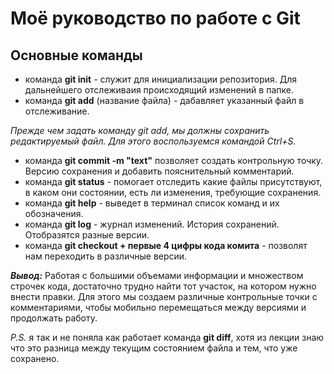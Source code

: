 # Моё руководство по работе с Git
## Основные команды
 * команда __git init__ - служит для инициализации репозитория. Для дальнейшего отслеживаия происходящий изменений в папке.
 * команда __git add__ (название файла) - дабавляет указанный файл в отслеживание.
 
 *Прежде чем задать команду git add, мы должны сохранить редактируемый файл. Для этого воспользуемся командой Ctrl+S.*
 * команда __git commit -m "text"__ позволяет создать контрольную точку. Версию сохранения и добавить пояснительный комментарий. 
 * команда __git status__ - помогает отследить какие файлы присутствуют, в каком они состоянии, есть ли изменения, требующие сохранения. 
 * команда __git help__ - выведет в терминал список команд и их обозначения. 
 * команда __git log__ - журнал изменений. История сохранений. Отобразятся разные версии. 
* команда __git checkout + первые 4 цифры кода комита__ - позволят нам переходить в различные версии.

___Вывод:___ 
Работая с большими объемами информации и множеством строчек кода, достаточно трудно найти тот участок, на котором нужно внести правки. Для этого мы создаем различные контрольные точки с комментариями, чтобы мобильно перемещаться между версиями и продолжать работу. 

*P.S.* я так и не поняла как работает команда __git diff__, хотя из лекции знаю что это разница между текущим состоянием файла и тем, что уже сохранено. 